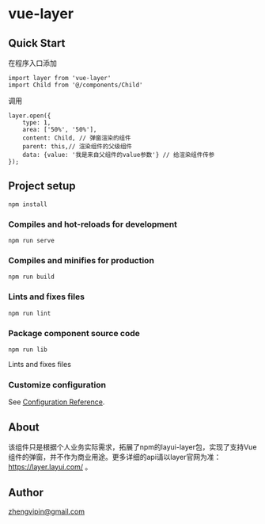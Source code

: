 # vue-layer

## Quick Start

在程序入口添加

```
import layer from 'vue-layer'
import Child from '@/components/Child'
```

调用

```
layer.open({
    type: 1,
    area: ['50%', '50%'],
    content: Child, // 弹窗渲染的组件
    parent: this,// 渲染组件的父级组件
    data: {value: '我是来自父组件的value参数'} // 给渲染组件传参
});
```

## Project setup

```
npm install
```

### Compiles and hot-reloads for development

```
npm run serve
```

### Compiles and minifies for production

```
npm run build
```

### Lints and fixes files

```
npm run lint
```

### Package component source code

```
npm run lib
```

Lints and fixes files

### Customize configuration

See [Configuration Reference](https://cli.vuejs.org/config/).

## About

该组件只是根据个人业务实际需求，拓展了npm的layui-layer包，实现了支持Vue组件的弹窗，并不作为商业用途。更多详细的api请以layer官网为准：https://layer.layui.com/ 。

##  Author
zhengvipin@gmail.com
